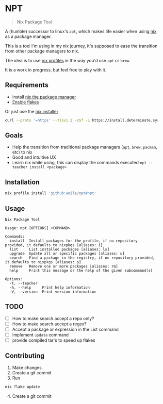 # NPT

> Nix Package Tool

A (humble) successor to linux's `apt`, which makes life easier when using [nix](https://nixos.org/) as a package manager.

This is a tool I'm using in my nix journey, it's supposed to ease the transition from other
package managers to nix.

The idea is to use [nix profiles](https://nixos.org/manual/nix/stable/package-management/profiles.html) in the way you'd use `apt` or `brew`.

It is a work in progress, but feel free to play with it.

## Requirements

- Install [nix the package manager](https://nixos.org/download.html)
- [Enable flakes](https://nixos.wiki/wiki/Flakes#Enable_flakes)

Or just use the [nix installer](https://github.com/DeterminateSystems/nix-installer)

```sh
curl --proto '=https' --tlsv1.2 -sSf -L https://install.determinate.systems/nix | sh -s -- install
```

## Goals

- Help the transition from traditional package managers (`apt`, `brew`, `pacman`, etc) to nix
- Good and intuitive UX
- Learn nix while using, this can display the commands executed `npt --teacher install <package>`

## Installation

```sh
nix profile install 'github:woile/npt#npt'
```

## Usage

```$ npt --help
Nix Package Tool

Usage: npt [OPTIONS] <COMMAND>

Commands:
  install  Install packages for the profile, if no repository provided, it defaults to nixpkgs [aliases: i]
  list     List installed packages [aliases: ls]
  upgrade  Update all or specific packages [aliases: u]
  search   Find a package in the registry, if no repository provided, it defaults to nixpkgs [aliases: s]
  remove   Remove one or more packages [aliases: rm]
  help     Print this message or the help of the given subcommand(s)

Options:
  -t, --teacher
  -h, --help     Print help information
  -V, --version  Print version information
```

## TODO

- [ ] How to make search accept a repo only?
- [ ] How to make search accept a regex?
- [ ] Accept a package or expression in the List command
- [ ] Implement `update` command
- [ ] provide compiled tar's to speed up flakes

## Contributing

1. Make changes
2. Create a git commit
3. Run

```sh
nix flake update
```

4. Create a git commit